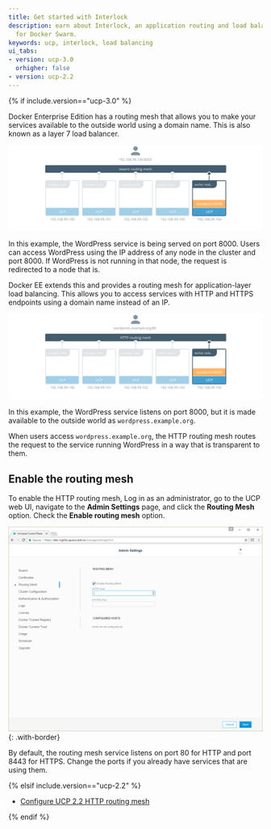```yaml
---
title: Get started with Interlock
description: earn about Interlock, an application routing and load balancing system
  for Docker Swarm.
keywords: ucp, interlock, load balancing
ui_tabs:
- version: ucp-3.0
  orhigher: false
- version: ucp-2.2
---
```


{% if include.version=="ucp-3.0" %}

Docker Enterprise Edition has a routing mesh that allows you to make your
services available to the outside world using a domain name. This is also
known as a layer 7 load balancer.

![swarm routing mesh](../../images/interlock-install-1.svg)

In this example, the WordPress service is being served on port 8000.
Users can access WordPress using the IP address of any node in the cluster
and port 8000. If WordPress is not running in that node, the
request is redirected to a node that is.

Docker EE extends this and provides a routing mesh for application-layer
load balancing. This allows you to access services with HTTP and HTTPS
endpoints using a domain name instead of an IP.

![http routing mesh](../../images/interlock-install-2.svg)

In this example, the WordPress service listens on port 8000, but it is made
available to the outside world as `wordpress.example.org`.

When users access `wordpress.example.org`, the HTTP routing mesh routes
the request to the service running WordPress in a way that is transparent to
them.

## Enable the routing mesh

To enable the HTTP routing mesh, Log in as an administrator, go to the
UCP web UI, navigate to the **Admin Settings** page, and click the
**Routing Mesh** option. Check the **Enable routing mesh** option.

![http routing mesh](../../images/interlock-install-3.png){: .with-border}

By default, the routing mesh service listens on port 80 for HTTP and port
8443 for HTTPS. Change the ports if you already have services that are using
them.

{% elsif include.version=="ucp-2.2" %}

* [Configure UCP 2.2 HTTP routing mesh](/datacenter/ucp/2.2/guides/admin/configure/use-domain-names-to-access-services.md)

{% endif %}
